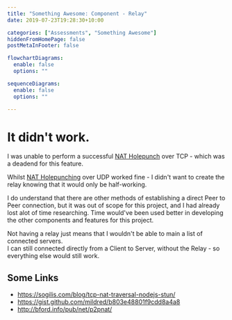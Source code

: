 ```yaml
---
title: "Something Awesome: Component - Relay"
date: 2019-07-23T19:28:30+10:00

categories: ["Assessments", "Something Awesome"]
hiddenFromHomePage: false
postMetaInFooter: false

flowchartDiagrams:
  enable: false
  options: ""

sequenceDiagrams: 
  enable: false
  options: ""

---
```


# It didn&apos;t work.

I was unable to perform a successful [NAT Holepunch](../something-awesome-research-connection) over TCP - which was a deadend for this feature.  

Whilst [NAT Holepunching](../something-awesome-research-connection) over UDP worked fine - I didn't want to create the relay knowing that it would only be half-working.

I do understand that there are other methods of establishing a direct Peer to Peer connection, but it was out of scope for this project, and I had already lost alot of time researching. Time would've been used better in developing the other components and features for this project.

Not having a relay just means that I wouldn't be able to main a list of connected servers.  
I can still connected directly from a Client to Server, without the Relay - so everything else would still work.

## Some Links

* https://sogilis.com/blog/tcp-nat-traversal-nodejs-stun/
* https://gist.github.com/mildred/b803e48801f9cdd8a4a8
* http://bford.info/pub/net/p2pnat/
